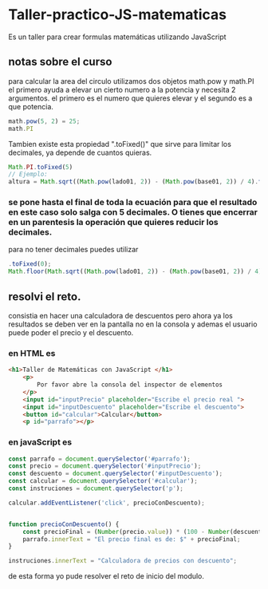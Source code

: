 # Taller-practico-JS-matematicas
Es un taller para crear formulas matemáticas utilizando JavaScript

## notas sobre el curso
para calcular la area del circulo utilizamos dos objetos math.pow y math.PI
el primero ayuda a elevar un cierto numero a la potencia y necesita 2 argumentos. el primero es el numero que quieres elevar y el segundo es a que potencia.
```js
math.pow(5, 2) = 25;
math.PI
```
Tambien existe esta propiedad ".toFixed()" que sirve para limitar los decimales, ya depende de cuantos quieras.
```js
Math.PI.toFixed(5)
// Ejemplo:
altura = Math.sqrt((Math.pow(lado01, 2)) - (Math.pow(base01, 2)) / 4).toFixed(5);
```
### se pone hasta el final de toda la ecuación para que el resultado en este caso solo salga con 5 decimales. O tienes que encerrar en un parentesis la operación que quieres reducir los decimales.
para no tener decimales puedes utilizar
```js
.toFixed(0);
Math.floor(Math.sqrt((Math.pow(lado01, 2)) - (Math.pow(base01, 2)) / 4));
```
## resolvi el reto.
consistia en hacer una calculadora de descuentos pero ahora ya los resultados se deben ver en la pantalla no en la consola y ademas el usuario puede poder el precio y el descuento.
### en HTML es 
```html
<h1>Taller de Matemáticas con JavaScript </h1>
    <p>
        Por favor abre la consola del inspector de elementos
    </p>
    <input id="inputPrecio" placeholder="Escribe el precio real ">
    <input id="inputDescuento" placeholder="Escribe el descuento">
    <button id="calcular">Calcular</button>
    <p id="parrafo"></p>
```
### en javaScript es 
```js
const parrafo = document.querySelector('#parrafo');
const precio = document.querySelector('#inputPrecio');
const descuento = document.querySelector('#inputDescuento');
const calcular = document.querySelector('#calcular');
const instruciones = document.querySelector('p');

calcular.addEventListener('click', precioConDescuento);


function precioConDescuento() {
    const precioFinal = (Number(precio.value)) * (100 - Number(descuento.value)) / 100;
    parrafo.innerText = "El precio final es de: $" + precioFinal;
}

instruciones.innerText = "Calculadora de precios con descuento";
```
de esta forma yo pude resolver el reto de inicio del modulo.